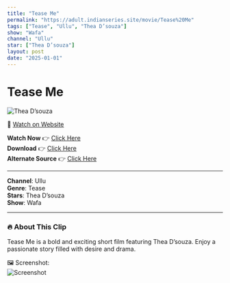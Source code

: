 ```yaml
---
title: "Tease Me"
permalink: "https://adult.indianseries.site/movie/Tease%20Me"
tags: ["Tease", "Ullu", "Thea D’souza"]
show: "Wafa"
channel: "Ullu"
star: ["Thea D’souza"]
layout: post
date: "2025-01-01"
---
```


# Tease Me

![Thea D’souza](https://shorts.desisins.com/wp-content/uploads/2024/04/Teaseme.jpg)

🔗 [Watch on Website](https://adult.indianseries.site/movie/Tease%20Me)

**Watch Now** 👉 [Click Here](https://adult.indianseries.site/movie/Tease%20Me)  
**Download** 👉 [Click Here](https://adult.indianseries.site/movie/Tease%20Me)  
**Alternate Source** 👉 [Click Here](https://adult.indianseries.site/movie/Tease%20Me)

---

**Channel**: Ullu  
**Genre**: Tease  
**Stars**: Thea D’souza  
**Show**: Wafa

---

### 🔥 About This Clip

Tease Me is a bold and exciting short film featuring Thea D’souza. Enjoy a passionate story filled with desire and drama.
 
🖼️ Screenshot:  
![Screenshot](https://shorts.desisins.com/wp-content/uploads/2024/04/Teaseme.jpg)
